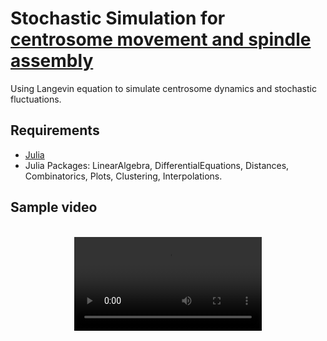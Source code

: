 # Stochastic Simulation for [centrosome movement and spindle assembly](https://www.molbiolcell.org/doi/full/10.1091/mbc.E22-10-0485)
Using Langevin equation to simulate centrosome dynamics and stochastic fluctuations.

## Requirements
- [Julia](https://julialang.org/)
- Julia Packages:
  LinearAlgebra, DifferentialEquations, Distances, Combinatorics, Plots, Clustering, Interpolations.

## Sample video


<p align="center">
    <br>
    <video src="https://github.com/lxc-dolphin/CentrosomeClustering/blob/main/sup/CS_clustering.mp4"></video>
    <br>
<p>


